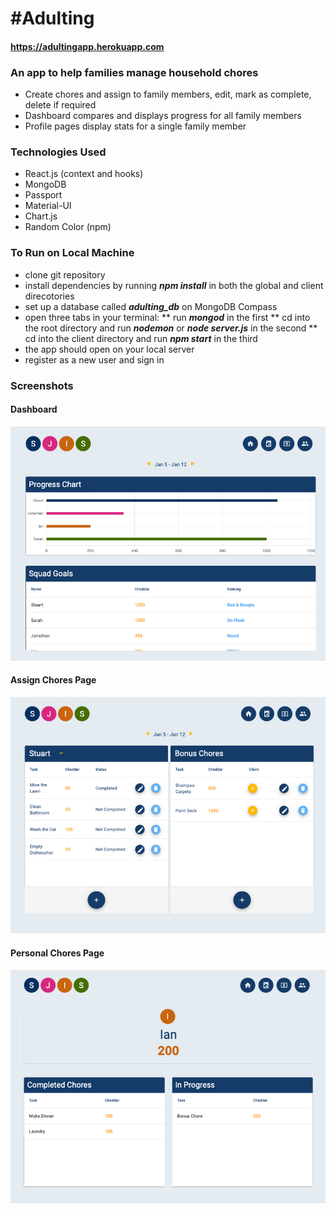 # #Adulting 


#### https://adultingapp.herokuapp.com
### An app to help families manage household chores 
* Create chores and assign to family members, edit, mark as complete, delete if required
* Dashboard compares and displays progress for all family members
* Profile pages display stats for a single family member

### Technologies Used
* React.js (context and hooks)
* MongoDB
* Passport
* Material-UI
* Chart.js
* Random Color (npm)

### To Run on Local Machine
* clone git repository
* install dependencies by running **_npm install_** in both the global and client direcotories
* set up a database called **_adulting_db_** on MongoDB Compass
* open three tabs in your terminal:
** run **_mongod_** in the first
** cd into the root directory and run **_nodemon_** or **_node server.js_** in the second
** cd into the client directory and run **_npm start_** in the third
* the app should open on your local server
* register as a new user and sign in

### Screenshots

#### Dashboard
![dashboard image](client/public/images/dashboard.jpg)

#### Assign Chores Page
![assign ahores Page](client/public/images/assignChores.jpg)

#### Personal Chores Page
![personal chores image](client/public/images/personalPage.jpg)